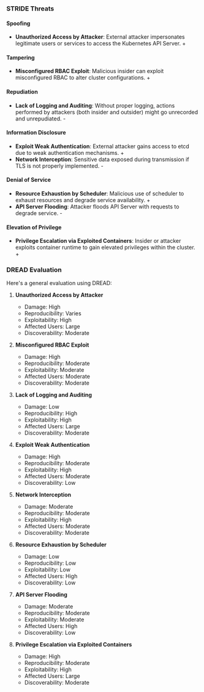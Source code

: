 ### STRIDE Threats

#### Spoofing
- **Unauthorized Access by Attacker**: External attacker impersonates legitimate users or services to access the Kubernetes API Server. +

#### Tampering
- **Misconfigured RBAC Exploit**: Malicious insider can exploit misconfigured RBAC to alter cluster configurations. +

#### Repudiation
- **Lack of Logging and Auditing**: Without proper logging, actions performed by attackers (both insider and outsider) might go unrecorded and unrepudiated. -

#### Information Disclosure
- **Exploit Weak Authentication**: External attacker gains access to etcd due to weak authentication mechanisms. +
- **Network Interception**: Sensitive data exposed during transmission if TLS is not properly implemented. -

#### Denial of Service
- **Resource Exhaustion by Scheduler**: Malicious use of scheduler to exhaust resources and degrade service availability. +
- **API Server Flooding**: Attacker floods API Server with requests to degrade service. -

#### Elevation of Privilege
- **Privilege Escalation via Exploited Containers**: Insider or attacker exploits container runtime to gain elevated privileges within the cluster. +

### DREAD Evaluation

Here's a general evaluation using DREAD:

1. **Unauthorized Access by Attacker**
   - Damage: High
   - Reproducibility: Varies
   - Exploitability: High
   - Affected Users: Large
   - Discoverability: Moderate

2. **Misconfigured RBAC Exploit**
   - Damage: High
   - Reproducibility: Moderate
   - Exploitability: Moderate
   - Affected Users: Moderate
   - Discoverability: Moderate

3. **Lack of Logging and Auditing**
   - Damage: Low
   - Reproducibility: High
   - Exploitability: High
   - Affected Users: Large
   - Discoverability: Moderate

4. **Exploit Weak Authentication**
   - Damage: High
   - Reproducibility: Moderate
   - Exploitability: High
   - Affected Users: Moderate
   - Discoverability: Low

5. **Network Interception**
   - Damage: Moderate
   - Reproducibility: Moderate
   - Exploitability: High
   - Affected Users: Moderate
   - Discoverability: Moderate

6. **Resource Exhaustion by Scheduler**
   - Damage: Low
   - Reproducibility: Low
   - Exploitability: Low
   - Affected Users: High
   - Discoverability: Low

7. **API Server Flooding**
   - Damage: Moderate
   - Reproducibility: Moderate
   - Exploitability: Moderate
   - Affected Users: High
   - Discoverability: Low

8. **Privilege Escalation via Exploited Containers**
   - Damage: High
   - Reproducibility: Moderate
   - Exploitability: High
   - Affected Users: Large
   - Discoverability: Moderate